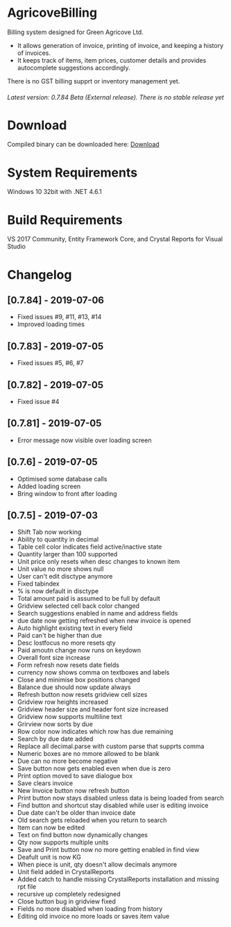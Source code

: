 # AgricoveBilling

Billing system designed for Green Agricove Ltd. 
- It allows generation of invoice, printing of invoice, and keeping a history of invoices. 
- It keeps track of items, item prices, customer details and provides autocomplete suggestions accordingly. 

There is no GST billing supprt or inventory management yet.

###### Latest version: 0.7.84 Beta (External release). There is no stable release yet

# Download
Compiled binary can be downloaded here: [Download](http://www.mediafire.com/file/aqdht1i1rqgrylp/AgricoveBilling.exe/file)

# System Requirements
Windows 10 32bit with .NET 4.6.1

# Build Requirements
VS 2017 Community, Entity Framework Core, and Crystal Reports for Visual Studio

# Changelog

## [0.7.84] - 2019-07-06

- Fixed issues #9, #11, #13, #14
- Improved loading times

## [0.7.83] - 2019-07-05

- Fixed issues #5, #6, #7 

## [0.7.82] - 2019-07-05

- Fixed issue #4

## [0.7.81] - 2019-07-05

- Error message now visible over loading screen

## [0.7.6] - 2019-07-05 

- Optimised some database calls
- Added loading screen
- Bring window to front after loading

## [0.7.5] - 2019-07-03

- Shift Tab now working
- Ability to quantity in decimal
- Table cell color indicates field active/inactive state
- Quantity larger than 100 supported
- Unit price only resets when desc changes to known item
- Unit value no more shows null
- User can't edit disctype anymore
- Fixed tabindex
- % is now default in disctype
- Total amount paid is assumed to be full by default
- Gridview selected cell back color changed
- Search suggestions enabled in name and address fields
- due date now getting refreshed when new invoice is opened
- Auto highlight existing text in every field
- Paid can't be higher than due
- Desc lostfocus no more resets qty
- Paid amoutn change now runs on keydown
- Overall font size increase
- Form refresh now resets date fields
- currency now shows comma on textboxes and labels
- Close and minimise box positions changed
- Balance due should now update always
- Refresh button now resets gridview cell sizes
- Gridview row heights increased
- Gridview header size and header font size increased
- Gridview now supports multiline text
- Grirview now sorts by due
- Row color now indicates which row has due remaining
- Search by due date added
- Replace all decimal.parse with custom parse that supprts comma
- Numeric boxes are no mmore allowed to be blank
- Due can no more become negative
- Save button now gets enabled even when due is zero
- Print option moved to save dialogue box
- Save clears invoice
- New Invoice button now refresh button
- Print button now stays disabled unless data is being loaded from search
- Find button and shortcut stay disabled while user is editing invoice
- Due date can't be older than invoice date
- Old search gets reloaded when you return to search
- Item can now be edited
- Text on find button now dynamically changes
- Qty now supports multiple units
- Save and Print button now no more getting enabled in find view
- Deafult unit is now KG
- When piece is unit, qty doesn't allow decimals anymore
- Unit field added in CrystalReports
- Added catch to handle missing CrystalReports installation and missing rpt file
- recursive up completely redesigned
- Close button bug in gridview fixed
- Fields no more disabled when loading from history
- Editing old invoice no more loads or saves item value



